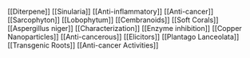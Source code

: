 [[Diterpene]]
[[Sinularia]]
[[Anti-inflammatory]]
[[Anti-cancer]]
[[Sarcophyton]]
[[Lobophytum]]
[[Cembranoids]]
[[Soft Corals]]
[[Aspergillus niger]]
[[Characterization]]
[[Enzyme inhibition]]
[[Copper Nanoparticles]]
[[Anti-cancerous]]
[[Elicitors]]
[[Plantago Lanceolata]]
[[Transgenic Roots]]
[[Anti-cancer Activities]]

